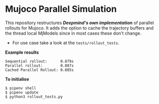 # Mujoco Parallel Simulation
This repository restructures **_Deepmind's own implementation_** of parallel rollouts for Mujoco.
It adds the option to cache the trajectory buffers and the thread local MjModels since
in most cases these don't change.

- For use case take a look at the `tests/rollout_tests`.

__Example results__
```
Sequential rollout:      0.879s
Parallel rollout:        0.087s
Cached Parallel Rollout: 0.085s
```

__To initialise__
```
$ pipenv shell
$ pipenv update
$ python3 rollout_tests.py
```

